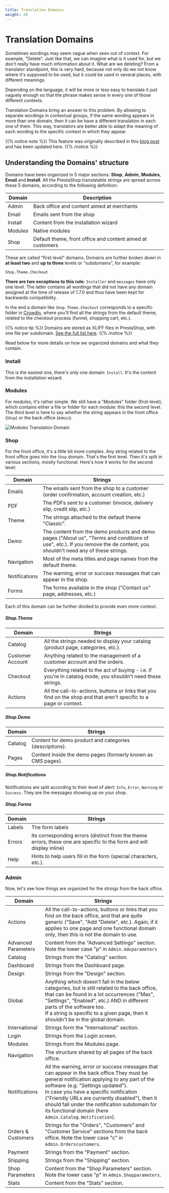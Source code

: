 ```yaml
---
title: Translation Domains
weight: 20
---
```


# Translation Domains

Sometimes wordings may seem vague when seen out of context. For example, "Delete". Just like that, we can imagine what is it used for, but we don't really have much information about it. What are we deleting? From a translator standpoint, this is very hard, because not only do we not know where it's supposed to be used, but it could be used in several places, with different meanings. 

Depending on the language, it will be more or less easy to translate it just vaguely enough so that the phrase makes sense in every one of those different contexts.

Translation Domains bring an answer to this problem. By allowing to separate wordings in contextual groups, if the same wording appears in more than one domain, then it can be have a different translation in each one of them. This way, translators are better able to adapt the meaning of each wording to the specific context in which they appear.

{{% notice note %}}
This feature was originally described in this [blog post](https://build.prestashop.com/news/new-translation-system-prestashop-17/) and has been updated here.
{{% /notice %}}

## Understanding the Domains' structure

Domains have been organized in 5 major sections: **Shop**, **Admin**, **Modules**, **Email** and **Install**. All the PrestaShop translatable strings are spread across these 5 domains, according to the following definition:

| Domain | Description
| --- | ---
| Admin | Back office and content aimed at merchants
| Email | Emails sent from the shop
| Install | Content from the installation wizard
| Modules | Native modules
| Shop | Default theme, front office and content aimed at customers

These are called "first-level" domains. Domains are further broken down in **at least two** and **up to three** levels or "subdomains", for example:

```text
Shop.Theme.Checkout
```

**There are two exceptions to this rule:** `Installer` and `messages` have only one level. The latter contains all wordings that did not have any domain assigned at the time of release of 1.7.0 and thus have been kept for backwards compatibility.

In the end a domain like `Shop.Theme.Checkout` corresponds to a specific folder in [Crowdin](https://crowdin.com/project/prestashop-official), where you'll find all the strings from the default theme, related to the checkout process (funnel, shopping cart, etc.).

{{% notice tip %}}
Domains are stored as XLIFF files in PrestaShop, with one file per subdomain. [See the full list here](https://github.com/PrestaShop/PrestaShop/tree/develop/app/Resources/translations/default).
{{% /notice %}} 

Read below for more details on how we organized domains and what they contain.

### Install

This is the easiest one, there's only one domain: `Install`. It's the content from the installation wizard.

### Modules

For modules, it's rather simple. We still have a "Modules" folder (first-level), which contains either a file or folder for each module: this the second level.
The third level is here to say whether the string appears in the front office (`Shop`) or the back office (`Admin`).

![Modules Translation Domain](../img/domains-modules.png)

###  Shop

For the front office, it's a little bit more complex. Any string related to the front office goes into the `Shop` domain. That's the first level. Then it's split in various sections, mostly functional. Here's how it works for the second level:

| Domain | Strings
| ---------- | --------
| Emails | The emails sent from the shop to a customer (order confirmation, account creation, etc.)
| PDF | The PDFs sent to a customer (invoice, delivery slip, credit slip, etc.)
| Theme | The strings attached to the default theme "Classic".
| Demo | The content from the demo products and demo pages ("About us", "Terms and conditions of use", etc.). If you remove the de content, you shouldn't need any of these strings. |
| Navigation | Most of the meta titles and page names from the default theme.
| Notifications | The warning, error or success messages that can appear in the shop.
| Forms | The forms available in the shop ("Contact us" page, addresses, etc.)

Each of this domain can be further divided to provide even more context.

##### Shop.Theme

| Domain | Strings
| --- | ---
| Catalog | All the strings needed to display your catalog (product page, categories, etc.).
| Customer Account | Anything related to the management of a customer account and the orders.
| Checkout | Everything related to the act of buying - i.e. if you're in catalog mode, you shouldn't need these strings.
| Actions | All the call-to-actions, buttons or links that you find on the shop and that aren't specific to a page or context.

##### Shop.Demo

| Domain | Strings
| --- | ---
| Catalog | Content for demo product and categories (descriptions).
| Pages | Content inside the demo pages (formerly known as CMS pages).

##### Shop.Notifications

Notifications are split according to their level of alert: `Info`, `Error`, `Warning` or `Success`. They are the messages showing up on your shop.

##### Shop.Forms

| Domain | Strings
| --- | ---
| Labels | The form labels
| Errors | Its corresponding errors (distinct from the theme errors, these one are specific to the form and will display inline)
| Help | Hints to help users fill in the form (special characters, etc.).

###  Admin

Now, let's see how things are organized for the strings from the back office.

| Domain | Strings
| ---------- | --------
| Actions | All the call-to-actions, buttons or links that you find on the back office, and that are quite generic ("Save", "Add "Delete", etc.). Again, if it applies to one page and one functional domain only, then this is not the domain to use.
| Advanced Parameters | Content from the "Advanced Settings" section. Note the lower case "p" in `Admin.Advparameters`
| Catalog | Strings from the "Catalog" section.
| Dashboard | Strings from the Dashboard page.
| Design | Strings from the "Design" section.
| Global | Anything which doesn't fall in the below categories, but is still related to the back office, that can be found in a lot  occurrences ("Max", "Settings", "Enabled", etc.) AND in different parts of the software too. <br/>If a string is specific to a given page, then it shouldn't be in the global domain.
| International | Strings form the "International" section.
| Login | Strings from the Login screen.
| Modules | Strings from the Modules page.
| Navigation | The structure shared by all pages of the back office.
| Notifications | All the warning, error or success messages that can appear in the back office.They must be general notification applying to any part of the software (e.g. "Settings updated").<br/> In case you have a specific notification ("Friendly URLs are currently disabled"), then it should fall under the notification subdomain for its functional domain (here `Admin.Catalog.Notification`).
| Orders & Customers | Strings for the "Orders", "Customers" and "Customer Service" sections from the back office. Note the lower case "c" in `Admin.Orderscustomers`.
| Payment | Strings from the "Payment" section.
| Shipping | Strings from the "Shipping" section.
| Shop Parameters | Content from the "Shop Parameters" section. Note the lower case "p" in `Admin.Shopparameters`.
| Stats | Content from the "Stats" section.

